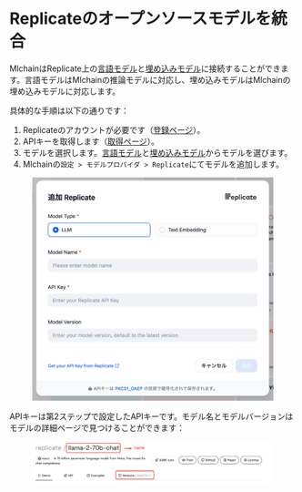# Replicateのオープンソースモデルを統合

MlchainはReplicate上の[言語モデル](https://replicate.com/collections/language-models)と[埋め込みモデル](https://replicate.com/collections/embedding-models)に接続することができます。言語モデルはMlchainの推論モデルに対応し、埋め込みモデルはMlchainの埋め込みモデルに対応します。

具体的な手順は以下の通りです：

1. Replicateのアカウントが必要です（[登録ページ](https://replicate.com/signin?next=/docs)）。
2. APIキーを取得します（[取得ページ](https://replicate.com/account/api-tokens)）。
3. モデルを選択します。[言語モデル](https://replicate.com/collections/language-models)と[埋め込みモデル](https://replicate.com/collections/embedding-models)からモデルを選びます。
4. Mlchainの`設定 > モデルプロバイダ > Replicate`にてモデルを追加します。

<figure><img src="../../../img/jp-replicate-model.png" alt=""><figcaption></figcaption></figure>

APIキーは第2ステップで設定したAPIキーです。モデル名とモデルバージョンはモデルの詳細ページで見つけることができます：

<figure><img src="../../.gitbook/assets/image (5) (1) (1) (1) (1).png" alt=""><figcaption></figcaption></figure>